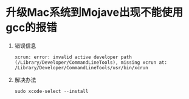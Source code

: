 # 升级Mac系统到Mojave出现不能使用gcc的报错

1. 错误信息

   ```shell
   xcrun: error: invalid active developer path (/Library/Developer/CommandLineTools), missing xcrun at: /Library/Developer/CommandLineTools/usr/bin/xcrun
   ```

2. 解决办法

   ```c
   sudo xcode-select --install
   ```
